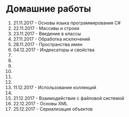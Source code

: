 # Домашние работы
1. 21.11.2017 - Основы языка программирования C#
2. 22.11.2017 - Массивы и строки
3. 23.11.2017 - Введение в классы
4. 27.11.2017 - Обработка исключений
5. 28.11.2017 - Пространства имен
6. 04.12.2017 - Индексаторы и свойства
7.
8.
9.
10.
11.
12.
13. 11.12.2017 - Использование коллекций
14.
15. 21.12.2017 - Взаимодействие с файловой системой
16. 22.12.2017 - Основы XML
17. 25.12.2017 - Сериализация объектов